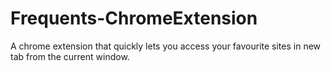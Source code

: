 # Frequents-ChromeExtension
A chrome extension that quickly lets you access your favourite sites in new tab from the current window.

